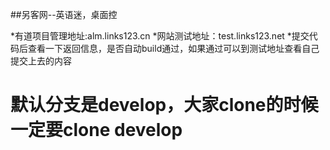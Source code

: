 ##另客网--英语迷，桌面控

*有道项目管理地址:alm.links123.cn
*网站测试地址：test.links123.net
*提交代码后查看一下返回信息，是否自动build通过，如果通过可以到测试地址查看自己提交上去的内容

<h1>默认分支是develop，大家clone的时候一定要clone develop</h1>